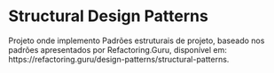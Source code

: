 <h1> Structural Design Patterns </h1>


<p>
Projeto onde implemento Padrões estruturais de projeto, baseado nos padrões apresentados por Refactoring.Guru, disponível em: https://refactoring.guru/design-patterns/structural-patterns.
 
</p>
